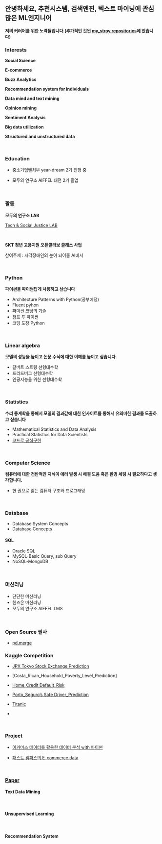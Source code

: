 ## 안녕하세요, 추천시스템, 검색엔진, 텍스트 마이닝에 관심 많은 ML엔지니어 

**저의 커러어를 위한 노력들입니다.(추가적인 것읜 [my_stroy repositories](https://github.com/qsdcfd/my_story)에 있습니다)**


### Interests

**Social Science**

**E-commerce**

**Buzz Analytics**

**Recommendation system for individuals**

**Data mind and text mining**

**Opinion mining**

**Sentiment Analysis**

**Big data utilization**

**Structured and unstructured data**

<br>

### Education

- 중소기업벤처부 year-dream 2기 진행 중

- 모두의 연구소 AIFFEL 대전 2기 졸업

<br>

### 활동

**모두의 연구소 LAB**

[Tech & Social Justice LAB](https://modulabs-hub.oopy.io/c874757d-4a5b-431e-808b-324d2e0e786a)

<br>

**SKT 청년 고용지원 오픈콜라보 클래스 사업**

참여주제 : 시각장애인의 눈이 되어줄 AI비서


<br>

### Python

**파이썬을 파이썬답게 사용하고 싶습니다**

- Architecture Patterns with Python(공부예정)
- Fluent pyhon
- 파이썬 코딩의 기술
- 점프 투 파이썬 
- 코딩 도장 Python


<br>

### Linear algebra

**모델의 성능을 높이고 논문 수식에 대한 이해를 높이고 싶습니다.**

- 갈버트 스트링 선형대수학
- 프리드버그 선형대수학
- 인공지능을 위한 선형대수학

<br>

### Statistics

**수리 통계학을 통해서 모델의 결과값에 대한 인사이트를 통해서 유의미한 결과를 도출하고 싶습니다**

- Mathematical Statistics and Data Analysis
- Practical Statistics for Data Scientists
- [코드로 공식구현](https://github.com/qsdcfd/Year-dream/tree/TIL/Theory/Math)
 
<br>

### Computer Science

**컴퓨터에 대한 전반적인 지식이 에러 발생 시 해결 도움 혹은 환경 세팅 시 필요하다고 생각합니다.**

- 한 권으로 읽는 컴퓨터 구조와 프로그래밍

<br>

### Database

- Database System Concepts
- Database Concepts

#### SQL

- Oracle SQL
- MySQL-Basic Query, sub Query
- NoSQL-MongoDB


<br>

### 머신러닝
- 단단한 머신러닝
- 핸즈온 머신러닝                           
- 모두의 연구소 AIFFEL LMS

<br>

### Open Source 필사

- [pd.merge](https://github.com/pandas-dev/pandas/blob/main/pandas/core/reshape/merge.py)



### Kaggle Competition

- [JPX Tokyo Stock Exchange Prediction](https://www.kaggle.com/c/jpx-tokyo-stock-exchange-prediction)

- [Costa_Rican_Household_Poverty_Level_Prediction]
- [Home_Credit Default_Risk](https://github.com/qsdcfd/kaggle/blob/TIL/Home_Credit%20Default_Risk/Intro/Home_Credit_Default_Risk_final.ipynb)

- [Porto_Seguro’s Safe Driver_Prediction](https://github.com/qsdcfd/kaggle/blob/TIL/Porto_Seguro%E2%80%99s%20Safe%20Driver_Prediction/Porto_Seguro_Exploratory_Analysis_and_Prediction.ipynb)

- [Titanic](https://github.com/qsdcfd/kaggle/blob/TIL/Titanic/EDA_TO_prediction_part_1_%EB%A7%88%EB%AC%B4%EB%A6%AC.ipynb)
- 
<br>

### Project

- [이커머스 데이터를 활용한 데이터 분석 with 파이썬](https://github.com/qsdcfd/Year-dream/tree/TIL/Data_Analyst)

- [패스트 캠퍼스의 E-commerce data](https://github.com/qsdcfd/Data_Hackthon)

<br>

### [Paper](https://www.notion.so/c3b3474d18ef4304b23ea360367a5137?v=5d763ad5773f44eb950f49de7d7671bd)



#### Text Data Mining

<br>


#### Unsupervised Learning



<br>

#### Recommendation System
